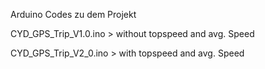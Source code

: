 Arduino Codes zu dem Projekt 

CYD_GPS_Trip_V1.0.ino  >  without topspeed and avg. Speed


CYD_GPS_Trip_V2_0.ino  >  with topspeed and avg. Speed
